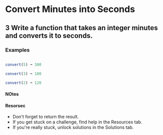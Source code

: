 # Convert Minutes into Seconds

## 3 Write a function that takes an integer minutes and converts it to seconds.

 ### Examples

 ```javascript

convert(5) ➞ 300

convert(3) ➞ 180

convert(2) ➞ 120
```

#### NOtes
#### Resorsec

- Don't forget to return the result.
- If you get stuck on a challenge, find help in the Resources tab.
- If you're really stuck, unlock solutions in the Solutions tab.

